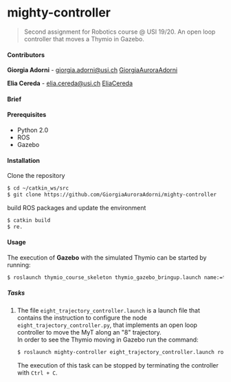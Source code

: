 # mighty-controller
> Second assignment for Robotics course @ USI 19/20. An open loop controller that moves a Thymio in Gazebo.

#### Contributors

**Giorgia Adorni** - giorgia.adorni@usi.ch  [GiorgiaAuroraAdorni](https://github.com/GiorgiaAuroraAdorni)

**Elia Cereda** - elia.cereda@usi.ch  [EliaCereda](https://github.com/EliaCereda)

#### Brief

#### Prerequisites

- Python 2.0 
- ROS
- Gazebo

#### Installation

Clone the repository

```sh
$ cd ~/catkin_ws/src
$ git clone https://github.com/GiorgiaAuroraAdorni/mighty-controller
```

build ROS packages and update the environment

```sh
$ catkin build
$ re.
```

#### Usage

The execution of **Gazebo** with the simulated Thymio can be started by running:

```sh
$ roslaunch thymio_course_skeleton thymio_gazebo_bringup.launch name:=thymio10 world:=empty 
```

##### Tasks

1. The file `eight_trajectory_controller.launch` is a launch file that contains the instruction to configure the node `eight_trajectory_controller.py`, that  implements an open loop controller to move the MyT along an "8" trajectory.  
   In order to see the Thymio moving in Gazebo run the command:

   ```sh
   $ roslaunch mighty-controller eight_trajectory_controller.launch robot_name:=thymio10
   ```

   The execution of this task can be stopped by terminating the controller with `Ctrl + C`.








